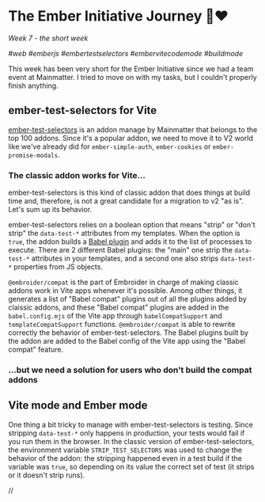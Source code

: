 # The Ember Initiative Journey 🐹❤️

_Week 7 - the short week_

_#web #emberjs #embertestselectors #embervitecodemode #buildmode_

This week has been very short for the Ember Initiative since we had a team event at Mainmatter. I tried to move on with my tasks, but I couldn't properly finish anything.

## ember-test-selectors for Vite

[ember-test-selectors](https://github.com/mainmatter/ember-test-selectors) is an addon manage by Mainmatter that belongs to the top 100 addons. Since it's a popular addon, we need to move it to V2 world like we've already did for `ember-simple-auth`, `ember-cookies` or `ember-promise-modals`.

### The classic addon works for Vite...

ember-test-selectors is this kind of classic addon that does things at build time and, therefore, is not a great candidate for a migration to v2 "as is". Let's sum up its behavior.

ember-test-selectors relies on a boolean option that means "strip" or "don't strip" the `data-test-*` attributes from my templates. When the option is `true`, the addon builds a [Babel plugin](https://babeljs.io/docs/plugins/#plugin-development) and adds it to the list of processes to execute. There are 2 different Babel plugins: the "main" one strip the `data-test-*` attributes in your templates, and a second one also strips `data-test-*` properties from JS objects.

`@embroider/compat` is the part of Embroider in charge of making classic addons work in Vite apps whenever it's possible. Among other things, it generates a list of "Babel compat" plugins out of all the plugins added by claissic addons, and these "Babel compat" plugins are added in the `babel.config.mjs` of the Vite app through `babelCompatSupport` and `templateCompatSupport` functions. `@embroider/compat` is able to rewrite correctly the behavior of ember-test-selectors. The Babel plugins built by the addon are added to the Babel config of the Vite app using the "Babel compat" feature.

### ...but we need a solution for users who don't build the compat addons

## Vite mode and Ember mode

One thing a bit tricky to manage with ember-test-selectors is testing. Since stripping `data-test-*` only happens in production, your tests would fail if you run them in the browser. In the classic version of ember-test-selectors, the environment variable `STRIP_TEST_SELECTORS` was used to change the behavior of the addon: the stripping happened even in a test build if the variable was `true`, so depending on its value the correct set of test (it strips or it doesn't strip runs). 

//
